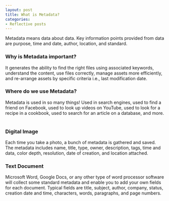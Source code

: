 ```yaml
---
layout: post
title: What is Metadata?
categories:
- Reflective posts
---
```

Metadata means data about data. Key information points provided from data are purpose, time and date, author, location, and standard. 
<br/>

### Why is Metadata important?
It generates the ability to find the right files using associated keywords, understand the content, use files correctly, manage assets more efficiently, and re-arrange assets by specific criteria i.e., last modification date. 
<br/>

### Where do we use Metadata? 
Metadata is used in so many things! Used in search engines, used to find a friend on Facebook, used to look up videos on YouTube, used to look for a recipe in a cookbook, used to search for an article on a database, and more.  
<br/>

### Digital Image
Each time you take a photo, a bunch of metadata is gathered and saved. The metadata includes name, title, type, owner, description, tags, time and data, color depth, resolution, date of creation, and location attached. 
<br/>

### Text Document 
Microsoft Word, Google Docs, or any other type of word processor software will collect some standard metadata and enable you to add your own fields for each document. Typical fields are title, subject, author, company, status, creation date and time, characters, words, paragraphs, and page numbers. 
<br/>



